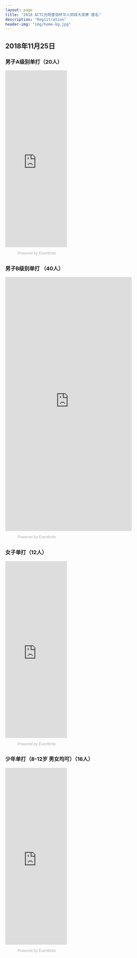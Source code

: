 ```yaml
---
layout: page
title: "2018 ACTC光明壹佰杯华人网球大奖赛 报名"
description: "Registration"
header-img: "img/home-bg.jpg"
---
```


## 2018年11月25日 

<div class="row text-center">

  <div class="col-xs-12 col-sm-12 col-md-6 col-lg-3 col-centered vcenter">
  <h3> 男子A级别单打（20人）</h3>
    <div style="width:195px; text-align:center;" >
      <iframe  src="https://www.eventbrite.com.au/countdown-widget?eid=51284881461" frameborder="0" height="557" width="195" marginheight="0" marginwidth="0" scrolling="no" allowtransparency="true"></iframe>
      <div style="font-family:Helvetica, Arial; font-size:12px; padding:10px 0 5px; margin:2px; width:195px; text-align:center;" >
        <a class="powered-by-eb" style="color: #ADB0B6; text-decoration: none;" target="_blank" href="http://www.eventbrite.com.au/">Powered by Eventbrite</a>
      </div>
    </div>
  </div>
  
  <div class="col-xs-12 col-sm-12 col-md-6 col-lg-3 col-centered vcenter">
  <h3> 男子B级别单打 （40人）</h3>
    <div style="width:400px; text-align:center;" >
      <iframe  src="https://www.eventbrite.com.au/countdown-widget?eid=51285142241" frameborder="0" height="800" width="400" marginheight="0" marginwidth="0" scrolling="no" allowtransparency="true">
      </iframe>
      <div style="font-family:Helvetica, Arial; font-size:12px; padding:10px 0 5px; margin:2px; width:195px; text-align:center;" >
        <a class="powered-by-eb" style="color: #ADB0B6; text-decoration: none;" target="_blank" href="http://www.eventbrite.com.au/">Powered by Eventbrite</a>
      </div>
    </div>
  </div>
  
  <div class="col-xs-12 col-sm-12 col-md-6 col-lg-3 col-centered vcenter">
  <h3> 女子单打（12人）</h3>
    <div style="width:195px; text-align:center;" >
      <iframe  src="https://www.eventbrite.com.au/countdown-widget?eid=51285038932" frameborder="0" height="557" width="195" marginheight="0" marginwidth="0" scrolling="no" allowtransparency="true">
      </iframe>
      <div style="font-family:Helvetica, Arial; font-size:12px; padding:10px 0 5px; margin:2px; width:195px; text-align:center;" >
        <a class="powered-by-eb" style="color: #ADB0B6; text-decoration: none;" target="_blank" href="http://www.eventbrite.com.au/">Powered by Eventbrite</a>
      </div>
    </div>
  </div>
  
  <div class="col-xs-12 col-sm-12 col-md-6 col-lg-3 col-centered vcenter">
  <h3> 少年单打（8-12岁 男女均可）（16人）</h3>
    <div style="width:195px; text-align:center;" >
      <iframe  src="https://www.eventbrite.com.au/countdown-widget?eid=51240715359" frameborder="0" height="557" width="195" marginheight="0" marginwidth="0" scrolling="no" allowtransparency="true">
      </iframe>
      <div style="font-family:Helvetica, Arial; font-size:12px; padding:10px 0 5px; margin:2px; width:195px; text-align:center;" >
        <a class="powered-by-eb" style="color: #ADB0B6; text-decoration: none;" target="_blank" href="http://www.eventbrite.com.au/">Powered by Eventbrite</a>
      </div>
    </div>
  </div>
</div>
